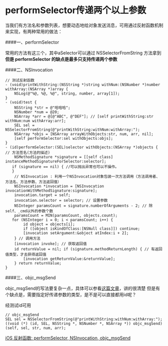 # performSelector传递两个以上参数


当我们有方法名和参数列表，想要动态地给对象发送消息，可用通过反射函数机制来实现，有两种常用的做法：

####一、performSelector

常用的方法有这三个，其中aSelector可以通过 NSSelectorFromString 方法拿到
**但是 performSelector 的缺点是最多只支持传递两个参数**

####二、NSInvocation

```
// 测试反射函数
- (void)printWithString:(NSString *)string withNum:(NSNumber *)number withArray:(NSArray *)array {
    NSLog(@"%@, %@, %@", string, number, array[1]);
}
- (void)test {
    NSString *str = @"哈哈哈";
    NSNumber *num = @20;
    NSArray *arr = @[@"ABC", @"DEF"]; // [self printWithString:str withNum:num withArray:arr];
    SEL sel = NSSelectorFromString(@"printWithString:withNum:withArray:");
    NSArray *objs = [NSArray arrayWithObjects:str, num, arr, nil];
    [self performSelector:sel withObjects:objs];
} 
- (id)performSelector:(SEL)selector withObjects:(NSArray *)objects { // 方法签名(方法的描述)
    NSMethodSignature *signature = [[self class] instanceMethodSignatureForSelector:selector]; 
   if (signature == nil) { //可以抛出异常也可以不操作。
   } 
    // NSInvocation : 利用一个NSInvocation对象包装一次方法调用（方法调用者、方法名、方法参数、方法返回值）
    NSInvocation *invocation = [NSInvocation invocationWithMethodSignature:signature];
    invocation.target = self;
    invocation.selector = selector; // 设置参数
    NSInteger paramsCount = signature.numberOfArguments - 2; // 除self、_cmd以外的参数个数
    paramsCount = MIN(paramsCount, objects.count); 
   for (NSInteger i = 0; i < paramsCount; i++) { 
        id object = objects[i]; 
        if ([object isKindOfClass:[NSNull class]]) continue;
        [invocation setArgument:&object atIndex:i + 2];
    } // 调用方法
    [invocation invoke]; // 获取返回值
    id returnValue = nil; if (signature.methodReturnLength) { // 有返回值类型，才去获得返回值
        [invocation getReturnValue:&returnValue];
    } return returnValue;
}

```

####三、objc_msgSend

objc_msgSend的写法要复杂一点，具体可以参看[这篇文章](http://www.jianshu.com/p/efeb33712445)，讲的很清楚
但是有个缺点是，需要指定好传递参数的类型，是不是可以直接都用id呢？

经测试id可用
```
// objc_msgSend
SEL sel = NSSelectorFromString(@"printWithString:withNum:withArray:");
((void (*) (id, SEL, NSString *, NSNumber *, NSArray *)) objc_msgSend) (self, sel, str, num, arr);
```

[](https://www.jianshu.com/p/4118793c88df)
 [iOS 反射函数: performSelector, NSInvocation, objc_msgSend](https://www.cnblogs.com/mobilefeng/p/5720479.html)